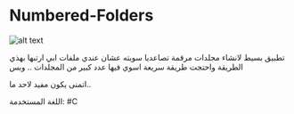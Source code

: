 # Numbered-Folders

![alt text](https://i.imgur.com/asqlaRA.png)


تطبيق بسيط لانشاء مجلدات مرقمة تصاعديا
سويته عشان عندي ملفات ابي ارتبها بهذي الطريقة واحتجت طريقة سريعة اسوي فيها عدد كبير من المجلدات .. وبس


اتمنى يكون مفيد لاحد ما..


اللغة المستخدمة: #C

